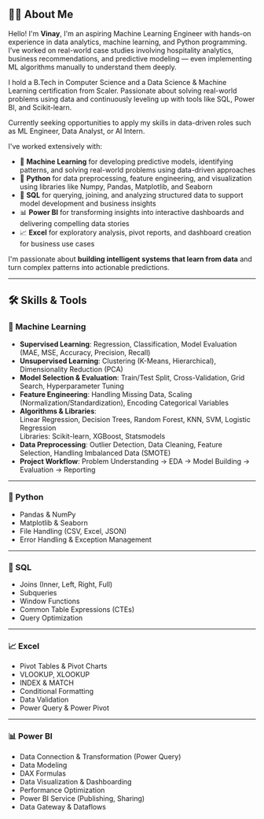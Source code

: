 ## 🙋‍♂️ About Me

Hello! I'm **Vinay**, I'm an aspiring Machine Learning Engineer with hands-on experience in data analytics, machine learning, and Python programming. I’ve worked on real-world case studies involving hospitality analytics, business recommendations, and predictive modeling — even implementing ML algorithms manually to understand them deeply.

I hold a B.Tech in Computer Science and a Data Science & Machine Learning certification from Scaler. Passionate about solving real-world problems using data and continuously leveling up with tools like SQL, Power BI, and Scikit-learn.

Currently seeking opportunities to apply my skills in data-driven roles such as ML Engineer, Data Analyst, or AI Intern.

I've worked extensively with:

- 🤖 **Machine Learning** for developing predictive models, identifying patterns, and solving real-world problems using data-driven approaches  
- 🐍 **Python** for data preprocessing, feature engineering, and visualization using libraries like Numpy, Pandas, Matplotlib, and Seaborn  
- 🧠 **SQL** for querying, joining, and analyzing structured data to support model development and business insights  
- 📊 **Power BI** for transforming insights into interactive dashboards and delivering compelling data stories  
- 📈 **Excel** for exploratory analysis, pivot reports, and dashboard creation for business use cases  

I'm passionate about **building intelligent systems that learn from data** and turn complex patterns into actionable predictions.

---

## 🛠️ Skills & Tools

### 🧠 Machine Learning
- **Supervised Learning**: Regression, Classification, Model Evaluation (MAE, MSE, Accuracy, Precision, Recall)  
- **Unsupervised Learning**: Clustering (K-Means, Hierarchical), Dimensionality Reduction (PCA)  
- **Model Selection & Evaluation**: Train/Test Split, Cross-Validation, Grid Search, Hyperparameter Tuning  
- **Feature Engineering**: Handling Missing Data, Scaling (Normalization/Standardization), Encoding Categorical Variables  
- **Algorithms & Libraries**:  
  Linear Regression, Decision Trees, Random Forest, KNN, SVM, Logistic Regression  
  Libraries: Scikit-learn, XGBoost, Statsmodels  
- **Data Preprocessing**: Outlier Detection, Data Cleaning, Feature Selection, Handling Imbalanced Data (SMOTE)  
- **Project Workflow**: Problem Understanding → EDA → Model Building → Evaluation → Reporting  

---

### 🐍 Python
- Pandas & NumPy  
- Matplotlib & Seaborn  
- File Handling (CSV, Excel, JSON)  
- Error Handling & Exception Management  

---

### 🧠 SQL
- Joins (Inner, Left, Right, Full)  
- Subqueries  
- Window Functions  
- Common Table Expressions (CTEs)  
- Query Optimization  

---

### 📈 Excel
- Pivot Tables & Pivot Charts  
- VLOOKUP, XLOOKUP  
- INDEX & MATCH  
- Conditional Formatting  
- Data Validation  
- Power Query & Power Pivot  

---

### 📊 Power BI
- Data Connection & Transformation (Power Query)  
- Data Modeling  
- DAX Formulas  
- Data Visualization & Dashboarding  
- Performance Optimization  
- Power BI Service (Publishing, Sharing)  
- Data Gateway & Dataflows  
